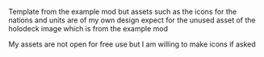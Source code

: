 Template from the example mod but assets such as the icons for the nations and units are of my own design expect for the unused asset of the holodeck image which is from the example mod

My assets are not open for free use but I am willing to make icons if asked